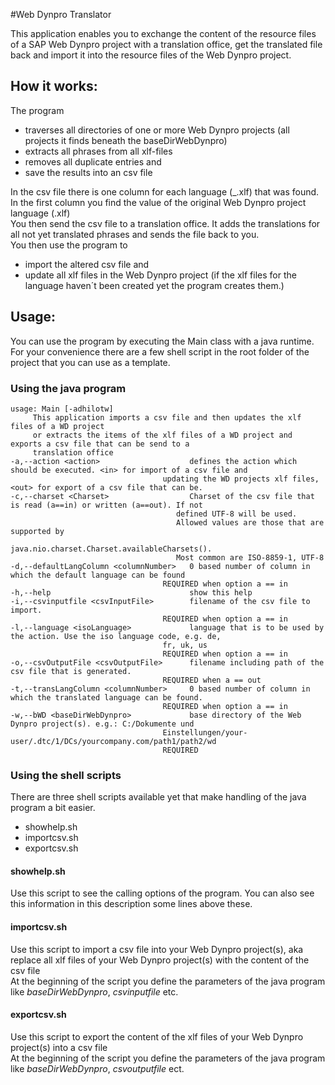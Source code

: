 #Web Dynpro Translator

This application enables you to exchange the content of the resource files of a SAP Web Dynpro project with a
translation office, get the translated file back and import it into the resource files of the Web Dynpro project.

## How it works:
The program

* traverses all directories of one or more Web Dynpro projects (all projects it finds beneath the baseDirWebDynpro)
* extracts all phrases from all xlf-files
* removes all duplicate entries and
* save the results into an csv file

In the csv file there is one column for each language (<xxx>_<lang>.xlf) that was found. In the first column you find
the value of the original Web Dynpro project language (<xxx>.xlf)  
You then send the csv file to a translation office. It adds the translations for all not yet translated phrases and
sends the file back to you.  
You then use the program to

* import the altered csv file and
* update all xlf files in the Web Dynpro project (if the xlf files for the language haven´t been created yet the program
creates them.)

## Usage:
You can use the program by executing the Main class with a java runtime. For your convenience there are a few shell
script in the root folder of the project that you can use as a template.
### Using the java program

	usage: Main [-adhilotw]
         This application imports a csv file and then updates the xlf files of a WD project
         or extracts the items of the xlf files of a WD project and exports a csv file that can be send to a
         translation office
	-a,--action <action>                    defines the action which should be executed. <in> for import of a csv file and
                                      updating the WD projects xlf files, <out> for export of a csv file that can be.
	-c,--charset <Charset>                  Charset of the csv file that is read (a==in) or written (a==out). If not
                                         defined UTF-8 will be used.
                                         Allowed values are those that are supported by
                                         java.nio.charset.Charset.availableCharsets().
                                         Most common are ISO-8859-1, UTF-8
	-d,--defaultLangColumn <columnNumber>   0 based number of column in which the default language can be found
                                      REQUIRED when option a == in
	-h,--help                               show this help
	-i,--csvinputfile <csvInputFile>        filename of the csv file to import.
                                      REQUIRED when option a == in
	-l,--language <isoLanguage>             language that is to be used by the action. Use the iso language code, e.g. de,
                                      fr, uk, us
                                      REQUIRED when option a == in
	-o,--csvOutputFile <csvOutputFile>      filename including path of the csv file that is generated.
                                      REQUIRED when a == out
	-t,--transLangColumn <columnNumber>     0 based number of column in which the translated language can be found.
                                      REQUIRED when option a == in
	-w,--bWD <baseDirWebDynpro>             base directory of the Web Dynpro project(s). e.g.: C:/Dokumente und
                                      Einstellungen/your-user/.dtc/1/DCs/yourcompany.com/path1/path2/wd
                                      REQUIRED
### Using the shell scripts
There are three shell scripts available yet that make handling of the java program a bit easier.

* showhelp.sh
* importcsv.sh
* exportcsv.sh

#### showhelp.sh
Use this script to see the calling options of the program. You can also see this information in this description some lines above these.
#### importcsv.sh
Use this script to import a csv file into your Web Dynpro project(s), aka replace all xlf files of your Web Dynpro project(s) with the content
of the csv file  
At the beginning of the script you define the parameters of the java program like *baseDirWebDynpro*, *csvinputfile* etc.
#### exportcsv.sh
Use this script to export the content of the xlf files of your Web Dynpro project(s) into a csv file  
At the beginning of the script you define the parameters of the java program like *baseDirWebDynpro*, *csvoutputfile* ect.
